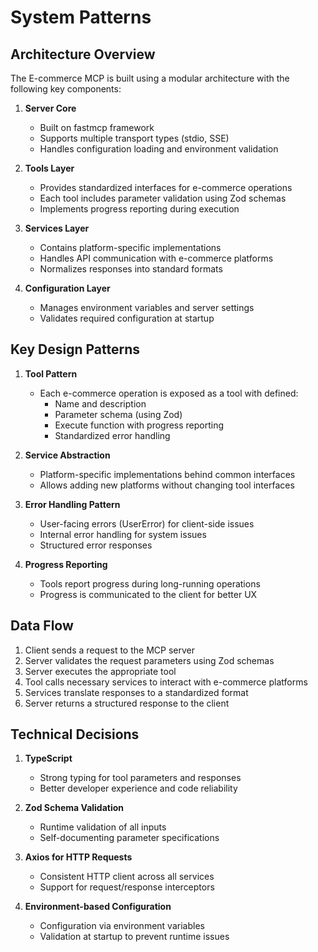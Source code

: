 # System Patterns

## Architecture Overview

The E-commerce MCP is built using a modular architecture with the following key components:

1. **Server Core**

   - Built on fastmcp framework
   - Supports multiple transport types (stdio, SSE)
   - Handles configuration loading and environment validation

2. **Tools Layer**

   - Provides standardized interfaces for e-commerce operations
   - Each tool includes parameter validation using Zod schemas
   - Implements progress reporting during execution

3. **Services Layer**

   - Contains platform-specific implementations
   - Handles API communication with e-commerce platforms
   - Normalizes responses into standard formats

4. **Configuration Layer**
   - Manages environment variables and server settings
   - Validates required configuration at startup

## Key Design Patterns

1. **Tool Pattern**

   - Each e-commerce operation is exposed as a tool with defined:
     - Name and description
     - Parameter schema (using Zod)
     - Execute function with progress reporting
     - Standardized error handling

2. **Service Abstraction**

   - Platform-specific implementations behind common interfaces
   - Allows adding new platforms without changing tool interfaces

3. **Error Handling Pattern**

   - User-facing errors (UserError) for client-side issues
   - Internal error handling for system issues
   - Structured error responses

4. **Progress Reporting**
   - Tools report progress during long-running operations
   - Progress is communicated to the client for better UX

## Data Flow

1. Client sends a request to the MCP server
2. Server validates the request parameters using Zod schemas
3. Server executes the appropriate tool
4. Tool calls necessary services to interact with e-commerce platforms
5. Services translate responses to a standardized format
6. Server returns a structured response to the client

## Technical Decisions

1. **TypeScript**

   - Strong typing for tool parameters and responses
   - Better developer experience and code reliability

2. **Zod Schema Validation**

   - Runtime validation of all inputs
   - Self-documenting parameter specifications

3. **Axios for HTTP Requests**

   - Consistent HTTP client across all services
   - Support for request/response interceptors

4. **Environment-based Configuration**
   - Configuration via environment variables
   - Validation at startup to prevent runtime issues
